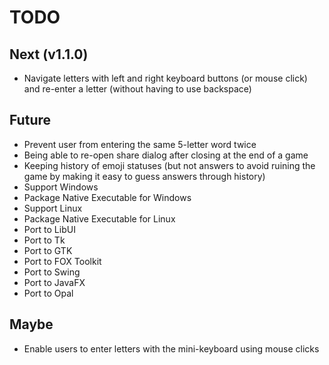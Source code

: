 # TODO

## Next (v1.1.0)

- Navigate letters with left and right keyboard buttons (or mouse click) and re-enter a letter (without having to use backspace)

## Future

- Prevent user from entering the same 5-letter word twice
- Being able to re-open share dialog after closing at the end of a game
- Keeping history of emoji statuses (but not answers to avoid ruining the game by making it easy to guess answers through history)
- Support Windows
- Package Native Executable for Windows
- Support Linux
- Package Native Executable for Linux
- Port to LibUI
- Port to Tk
- Port to GTK
- Port to FOX Toolkit
- Port to Swing
- Port to JavaFX
- Port to Opal

## Maybe

- Enable users to enter letters with the mini-keyboard using mouse clicks
